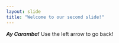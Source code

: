 ```yaml
---
layout: slide
title: "Welcome to our second slide!"
---
```

___Ay Caramba!___
Use the left arrow to go back!
